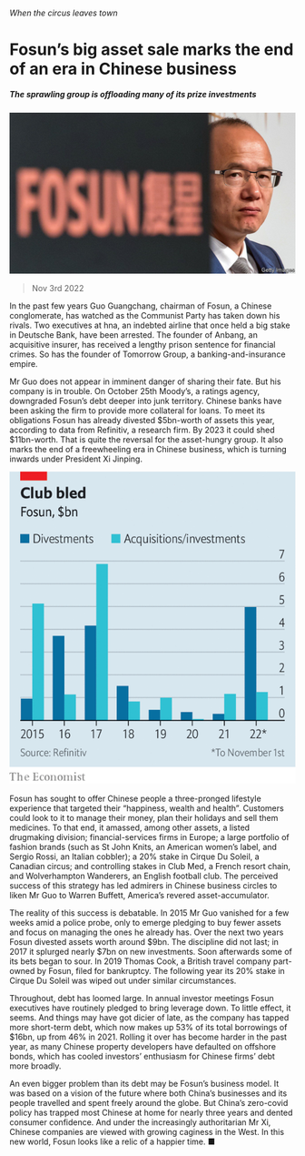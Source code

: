 ###### When the circus leaves town

# Fosun’s big asset sale marks the end of an era in Chinese business 

##### The sprawling group is offloading many of its prize investments 

![image](images/20221105_WBP504.jpg) 

> Nov 3rd 2022 

In the past few years Guo Guangchang, chairman of Fosun, a Chinese conglomerate, has watched as the Communist Party has taken down his rivals. Two executives at hna, an indebted airline that once held a big stake in Deutsche Bank, have been arrested. The founder of Anbang, an acquisitive insurer, has received a lengthy prison sentence for financial crimes. So has the founder of Tomorrow Group, a banking-and-insurance empire.

Mr Guo does not appear in imminent danger of sharing their fate. But his company is in trouble. On October 25th Moody’s, a ratings agency, downgraded Fosun’s debt deeper into junk territory. Chinese banks have been asking the firm to provide more collateral for loans. To meet its obligations Fosun has already divested $5bn-worth of assets this year, according to data from Refinitiv, a research firm. By 2023 it could shed $11bn-worth. That is quite the reversal for the asset-hungry group. It also marks the end of a freewheeling era in Chinese business, which is turning inwards under President Xi Jinping. 

![image](images/20221105_WBC599.png) 


Fosun has sought to offer Chinese people a three-pronged lifestyle experience that targeted their “happiness, wealth and health”. Customers could look to it to manage their money, plan their holidays and sell them medicines. To that end, it amassed, among other assets, a listed drugmaking division; financial-services firms in Europe; a large portfolio of fashion brands (such as St John Knits, an American women’s label, and Sergio Rossi, an Italian cobbler); a 20% stake in Cirque Du Soleil, a Canadian circus; and controlling stakes in Club Med, a French resort chain, and Wolverhampton Wanderers, an English football club. The perceived success of this strategy has led admirers in Chinese business circles to liken Mr Guo to Warren Buffett, America’s revered asset-accumulator. 

The reality of this success is debatable. In 2015 Mr Guo vanished for a few weeks amid a police probe, only to emerge pledging to buy fewer assets and focus on managing the ones he already has. Over the next two years Fosun divested assets worth around $9bn. The discipline did not last; in 2017 it splurged nearly $7bn on new investments. Soon afterwards some of its bets began to sour. In 2019 Thomas Cook, a British travel company part-owned by Fosun, filed for bankruptcy. The following year its 20% stake in Cirque Du Soleil was wiped out under similar circumstances. 

Throughout, debt has loomed large. In annual investor meetings Fosun executives have routinely pledged to bring leverage down. To little effect, it seems. And things may have got dicier of late, as the company has tapped more short-term debt, which now makes up 53% of its total borrowings of $16bn, up from 46% in 2021. Rolling it over has become harder in the past year, as many Chinese property developers have defaulted on offshore bonds, which has cooled investors’ enthusiasm for Chinese firms’ debt more broadly.

An even bigger problem than its debt may be Fosun’s business model. It was based on a vision of the future where both China’s businesses and its people travelled and spent freely around the globe. But China’s zero-covid policy has trapped most Chinese at home for nearly three years and dented consumer confidence. And under the increasingly authoritarian Mr Xi, Chinese companies are viewed with growing caginess in the West. In this new world, Fosun looks like a relic of a happier time. ■


